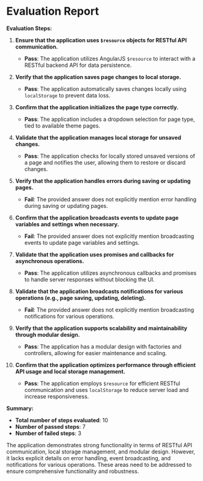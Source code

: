 # Evaluation Report

**Evaluation Steps:**

1. **Ensure that the application uses `$resource` objects for RESTful API communication.**
   - **Pass**: The application utilizes AngularJS `$resource` to interact with a RESTful backend API for data persistence.

2. **Verify that the application saves page changes to local storage.**
   - **Pass**: The application automatically saves changes locally using `localStorage` to prevent data loss.

3. **Confirm that the application initializes the page type correctly.**
   - **Pass**: The application includes a dropdown selection for page type, tied to available theme pages.

4. **Validate that the application manages local storage for unsaved changes.**
   - **Pass**: The application checks for locally stored unsaved versions of a page and notifies the user, allowing them to restore or discard changes.

5. **Verify that the application handles errors during saving or updating pages.**
   - **Fail**: The provided answer does not explicitly mention error handling during saving or updating pages.

6. **Confirm that the application broadcasts events to update page variables and settings when necessary.**
   - **Fail**: The provided answer does not explicitly mention broadcasting events to update page variables and settings.

7. **Validate that the application uses promises and callbacks for asynchronous operations.**
   - **Pass**: The application utilizes asynchronous callbacks and promises to handle server responses without blocking the UI.

8. **Validate that the application broadcasts notifications for various operations (e.g., page saving, updating, deleting).**
   - **Fail**: The provided answer does not explicitly mention broadcasting notifications for various operations.

9. **Verify that the application supports scalability and maintainability through modular design.**
   - **Pass**: The application has a modular design with factories and controllers, allowing for easier maintenance and scaling.

10. **Confirm that the application optimizes performance through efficient API usage and local storage management.**
    - **Pass**: The application employs `$resource` for efficient RESTful communication and uses `localStorage` to reduce server load and increase responsiveness.

**Summary:**

- **Total number of steps evaluated**: 10
- **Number of passed steps**: 7
- **Number of failed steps**: 3

The application demonstrates strong functionality in terms of RESTful API communication, local storage management, and modular design. However, it lacks explicit details on error handling, event broadcasting, and notifications for various operations. These areas need to be addressed to ensure comprehensive functionality and robustness.